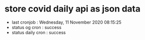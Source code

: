 # store covid daily api as json data

- last cronjob : Wednesday, 11 November 2020 08:15:25
- status og cron : success
- status daily cron : success
      
      